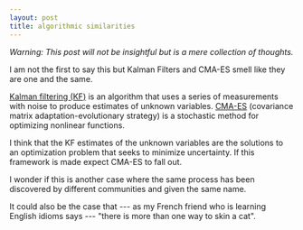 ```yaml
---
layout: post
title: algorithmic similarities
---
```



*Warning: This post will not be insightful but is a mere collection of thoughts.* 

I am not the first to say this but Kalman Filters and CMA-ES smell like they are one and the same. 

[Kalman filtering (KF)](https://en.wikipedia.org/wiki/Kalman_filter) is an algorithm that uses a series of measurements with noise to produce estimates of unknown variables. 
[CMA-ES](https://en.wikipedia.org/wiki/CMA-ES) (covariance matrix adaptation-evolutionary strategy) is a stochastic method for optimizing nonlinear functions. 

I think that the KF estimates of the unknown variables are the solutions to an optimization problem that seeks to minimize uncertainty. If this framework is made expect CMA-ES to fall out. 

I wonder if this is another case where the same process has been discovered by different communities and given the same name. 

It could also be the case that --- as my French friend who is learning English idioms says --- "there is more than one way to skin a cat".
